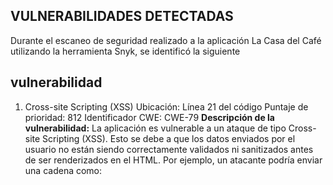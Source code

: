 ## VULNERABILIDADES DETECTADAS ##
Durante el escaneo de seguridad realizado a la aplicación La Casa del Café utilizando la herramienta Snyk, se identificó la siguiente 
## vulnerabilidad
1. Cross-site Scripting (XSS)
Ubicación: Línea 21 del código
Puntaje de prioridad: 812
Identificador CWE: CWE-79
**Descripción de la vulnerabilidad:** La aplicación es vulnerable a un ataque de tipo Cross-site Scripting (XSS). Esto se debe a que los datos enviados por el usuario no están siendo correctamente validados ni sanitizados antes de ser renderizados en el HTML. Por ejemplo, un atacante podría enviar una cadena como:
